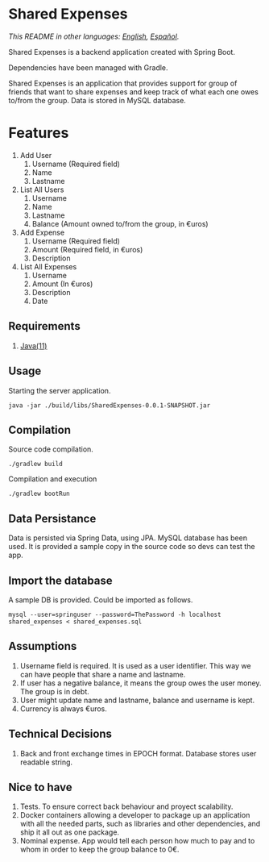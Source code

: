 # Shared Expenses

<em>This README in other languages: [English](README.md), [Español](README.es.md).</em>

Shared Expenses is a backend application created with Spring Boot.

Dependencies have been managed with Gradle.

Shared Expenses is an application that provides support for group of friends that want to share expenses and keep track of what each one owes to/from the group.
Data is stored in MySQL database.


# Features
1. Add User
    1. Username (Required field)
    2. Name
    3. Lastname
2. List All Users
    1. Username
    2. Name
    3. Lastname
    4. Balance (Amount owned to/from the group, in €uros) 
3. Add Expense
    1. Username (Required field)
    2. Amount (Required field, in €uros)
    3. Description
4. List All Expenses
    1. Username
    2. Amount (In €uros)
    3. Description
    4. Date

## Requirements
1. [Java(11)](java.com/)

## Usage
Starting the server application.
```
java -jar ./build/libs/SharedExpenses-0.0.1-SNAPSHOT.jar
```

## Compilation
Source code compilation.
```
./gradlew build
```
Compilation and execution
```
./gradlew bootRun
```

## Data Persistance
Data is persisted via Spring Data, using JPA.
MySQL database has been used. It is provided a sample copy in the source code so devs can test the app.

## Import the database
A sample DB is provided. Could be imported as follows.
```
mysql --user=springuser --password=ThePassword -h localhost shared_expenses < shared_expenses.sql 
```

## Assumptions
1. Username field is required. It is used as a user identifier. 
   This way we can have people that share a name and lastname.
2. If user has a negative balance, it means the group owes the user money. The group is in debt.
3. User might update name and lastname, balance and username is kept.
4. Currency is always €uros.

## Technical Decisions
1. Back and front exchange times in EPOCH format. Database stores user readable string.

## Nice to have
1. Tests. To ensure correct back behaviour and proyect scalability.
2. Docker containers allowing a developer to package up an application with all the needed parts, such as libraries and other dependencies, and ship it all out as one package.
3. Nominal expense. App would tell each person how much to pay and to whom in order to keep the group balance to 0€.
